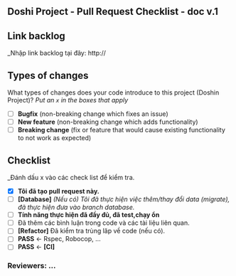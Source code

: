 <!--- Refs: -->
## Doshi Project - Pull Request Checklist - doc v.1

## Link backlog
_Nhập link backlog tại đây: http://
  
## Types of changes

What types of changes does your code introduce to this project (Doshin Project)?
_Put an `x` in the boxes that apply_

- [ ] **Bugfix** (non-breaking change which fixes an issue)
- [ ] **New feature** (non-breaking change which adds functionality)
- [ ] **Breaking change** (fix or feature that would cause existing functionality to not work as expected)

## Checklist
_Đánh dấu x vào các check list để kiểm tra.
- [x] **Tôi đã tạo pull request này.**
- [ ] **[Database]** *(Nếu có) Tôi đã thực hiện việc thêm/thay đổi data (migrate), đã thực hiện đưa vào branch database.*
- [ ] **Tính năng thực hiện đã đầy đủ, đã test,chạy ổn**
- [ ] Đã thêm các bình luận trong code và các tài liệu liên quan.
- [ ] **[Refactor]** Đã kiểm tra trùng lăp về code (nếu có).
- [ ] **PASS** <- Rspec, Robocop, ...
- [ ] **PASS** <- **[CI]**

### Reviewers: ...
